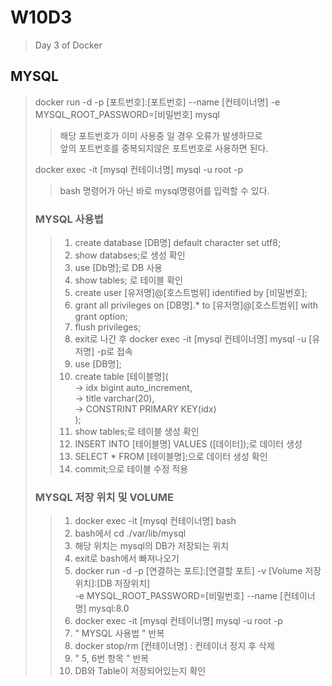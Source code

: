 # W10D3
> Day 3 of Docker


## MYSQL
> docker run -d -p [포트번호]:[포트번호] --name [컨테이너명] -e MYSQL_ROOT_PASSWORD=[비밀번호] mysql
> > 해당 포트번호가 이미 사용중 일 경우 오류가 발생하므로<br> 앞의 포트번호를 중복되지않은 포트번호로 사용하면 된다.
>
> docker exec -it [mysql 컨테이너명] mysql -u root -p
> > bash 명령어가 아닌 바로 mysql명령어를 입력할 수 있다.
>
> ### MYSQL 사용법
> > 1. create database [DB명] default character set utf8;
> > 2. show databses;로 생성 확인
> > 3. use [Db명];로 DB 사용
> > 4. show tables; 로 테이블 확인
> > 5. create user [유저명]@[호스트범위] identified by [비밀번호];
> > 6. grant all privileges on [DB명].* to [유저명]@[호스트범위] with grant option;
> > 7. flush privileges;
> > 8. exit로 나간 후 docker exec -it [mysql 컨테이너명] mysql -u [유저명] -p로 접속
> > 9. use [DB명];
> > 10. create table [테이블명](<br>
> >  -> idx bigint auto_increment,<br>
> >  -> title varchar(20),<br>
> >  -> CONSTRINT PRIMARY KEY(idx)<br>
> >     );<br>
> > 11. show tables;로 테이블 생성 확인
> > 12. INSERT INTO [테이블명] VALUES ([데이터]);로 데이터 생성
> > 13. SELECT * FROM [테이블명];으로 데이터 생성 확인
> > 14. commit;으로 테이블 수정 적용
> 
> ### MYSQL 저장 위치 및 VOLUME
> > 1. docker exec -it [mysql 컨테이너명] bash
> > 2. bash에서 cd ./var/lib/mysql
> > 3. 해당 위치는 mysql의 DB가 저장되는 위치
> > 4. exit로 bash에서 빠져나오기
> > 5. docker run -d -p [연결하는 포트]:[연결할 포트] -v [Volume 저장위치]:[DB 저장위치]<br> -e MYSQL_ROOT_PASSWORD=[비밀번호] --name [컨테이너명] mysql:8.0
> > 6. docker exec -it [mysql 컨테이너명] mysql -u root -p
> > 7. " MYSQL 사용법 " 반복
> > 8. docker stop/rm [컨테이너명] : 컨테이너 정지 후 삭제
> > 9. " 5, 6번 항목 " 반복
> > 10. DB와 Table이 저장되어있는지 확인

